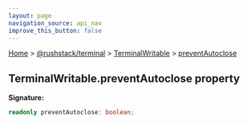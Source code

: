 ```yaml
---
layout: page
navigation_source: api_nav
improve_this_button: false
---
```



[Home](./index.md) &gt; [@rushstack/terminal](./terminal.md) &gt; [TerminalWritable](./terminal.terminalwritable.md) &gt; [preventAutoclose](./terminal.terminalwritable.preventautoclose.md)

## TerminalWritable.preventAutoclose property

<b>Signature:</b>

```typescript
readonly preventAutoclose: boolean;
```
